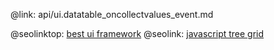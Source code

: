 @link: api/ui.datatable_oncollectvalues_event.md

@seolinktop: [best ui framework](https://webix.com)
@seolink: [javascript tree grid](https://webix.com/widget/treetable/)